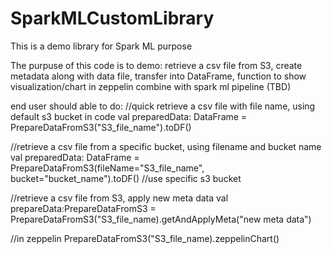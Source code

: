 # SparkMLCustomLibrary
This is a demo library for Spark ML purpose

The purpuse of this code is to demo:
retrieve a csv file from S3, 
create metadata along with data file,
transfer into DataFrame,
function to show visualization/chart in zeppelin 
combine with spark ml pipeline (TBD)

end user should able to do:
//quick retrieve a csv file with file name, using default s3 bucket in code
val preparedData: DataFrame = PrepareDataFromS3("S3_file_name").toDF() 

//retrieve a csv file from a specific bucket, using filename and bucket name
val preparedData: DataFrame = PrepareDataFromS3(fileName="S3_file_name", bucket="bucket_name").toDF() //use specific s3 bucket

//retrieve a csv file from S3, apply new meta data
val prepareData:PrepareDataFromS3 = PrepareDataFromS3("S3_file_name).getAndApplyMeta("new meta data")

//in zeppelin
PrepareDataFromS3("S3_file_name).zeppelinChart()
